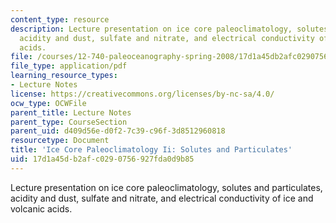 ```yaml
---
content_type: resource
description: Lecture presentation on ice core paleoclimatology, solutes and particulates,
  acidity and dust, sulfate and nitrate, and electrical conductivity of ice and volcanic
  acids.
file: /courses/12-740-paleoceanography-spring-2008/17d1a45db2afc0290756927fda0d9b85_lec08b_slide.pdf
file_type: application/pdf
learning_resource_types:
- Lecture Notes
license: https://creativecommons.org/licenses/by-nc-sa/4.0/
ocw_type: OCWFile
parent_title: Lecture Notes
parent_type: CourseSection
parent_uid: d409d56e-d0f2-7c39-c96f-3d8512960818
resourcetype: Document
title: 'Ice Core Paleoclimatology Ii: Solutes and Particulates'
uid: 17d1a45d-b2af-c029-0756-927fda0d9b85
---
```

Lecture presentation on ice core paleoclimatology, solutes and particulates, acidity and dust, sulfate and nitrate, and electrical conductivity of ice and volcanic acids.